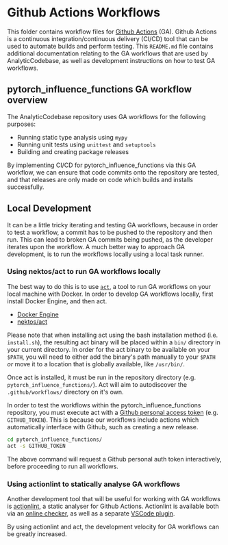 # Github Actions Workflows

This folder contains workflow files for [Github Actions](https://docs.github.com/en/actions) (GA). Github Actions is a continuous integration/continuous delivery (CI/CD) tool that can be used to automate builds and perform testing. This `README.md` file contains additional documentation relating to the GA workflows that are used by AnalyticCodebase, as well as development instructions on how to test GA workflows.

## pytorch_influence_functions GA workflow overview

The AnalyticCodebase repository uses GA workflows for the following purposes:

* Running static type analysis using `mypy`
* Running unit tests using `unittest` and `setuptools`
* Building and creating package releases

By implementing CI/CD for pytorch_influence_functions via this GA workflow, we can ensure that code commits onto the repository are tested, and that releases are only made on code which builds and installs successfully.

## Local Development

It can be a little tricky iterating and testing GA workflows, because in order to test a workflow, a commit has to be pushed to the repository and then run. This can lead to broken GA commits being pushed, as the developer iterates upon the workflow. A much better way to approach GA development, is to run the workflows locally using a local task runner.

### Using nektos/act to run GA workflows locally

The best way to do this is to use [`act`](https://github.com/nektos/act), a tool to run GA workflows on your local machine with Docker. In order to develop GA workflows locally, first install Docker Engine, and then act.

* [Docker Engine](https://docs.docker.com/desktop/install/linux-install/)
* [nektos/act](https://github.com/nektos/act)

Please note that when installing act using the bash installation method (i.e. `install.sh`), the resulting act binary will be placed within a `bin/` directory in your current directory. In order for the act binary to be available on your `$PATH`, you will need to either add the binary's path manually to your `$PATH` *or* move it to a location that is globally available, like `/usr/bin/`.

Once act is installed, it must be run in the repository directory (e.g. `pytorch_influence_functions/`). Act will aim to autodiscover the `.github/workflows/` directory on it's own. 

In order to test the workflows within the pytorch_influence_functions repository, you must execute act with a [Github personal access token](https://docs.github.com/en/authentication/keeping-your-account-and-data-secure/creating-a-personal-access-token) (e.g. `GITHUB_TOKEN`). This is because our workflows include actions which automatically interface with Github, such as creating a new release.

```bash
cd pytorch_influence_functions/
act -s GITHUB_TOKEN
```

The above command will request a Github personal auth token interactively, before proceeding to run all workflows.

### Using actionlint to statically analyse GA workflows

Another development tool that will be useful for working with GA workflows is [actionlint](https://github.com/rhysd/actionlint), a static analyser for Github Actions. Actionlint is available both via an [online checker](https://rhysd.github.io/actionlint/), as well as a separate [VSCode plugin](https://github.com/arahatashun/vscode-actionlint).

By using actionlint and act, the development velocity for GA workflows can be greatly increased.